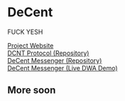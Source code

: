 # DeCent

FUCK YESH

<a href="https://futurehood.github.io/DeCent/#welcome">Project Website</a><br>
<a href="https://github.com/futurehood/DCNT">DCNT Protocol (Repository)</a><br>
<a href="https://github.com/futurehood/DeCent-Messenger">DeCent Messenger (Repository)</a><br>
<a href="https://futurehood.github.io/DeCent-Messenger">DeCent Messenger (Live DWA Demo)</a><br>

## More soon
